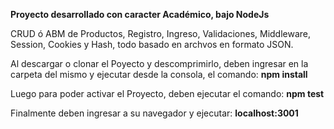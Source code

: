 <strong>Proyecto desarrollado con caracter Académico, bajo NodeJs</strong>  

CRUD ó ABM de Productos, Registro, Ingreso, Validaciones, Middleware, Session, Cookies y Hash, todo basado en archvos en formato JSON. 

Al descargar o clonar el Poyecto y descomprimirlo, deben ingresar en la carpeta del mismo y ejecutar desde la consola, el comando: 
<strong>npm install</strong>

Luego para poder activar el Proyecto, deben ejecutar el comando: <strong>npm test</strong>

Finalmente deben ingresar a su navegador y ejecutar: <strong>localhost:3001 </stnong>

